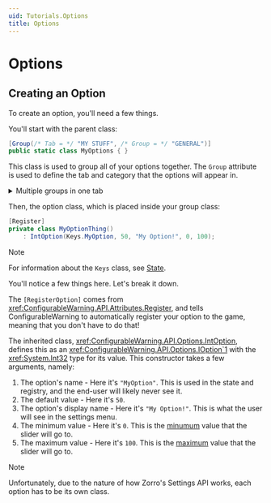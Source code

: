 ```yaml
---
uid: Tutorials.Options
title: Options
---
```


# Options

## Creating an Option

To create an option, you'll need a few things.

You'll start with the parent class:

```csharp
[Group(/* Tab = */ "MY STUFF", /* Group = */ "GENERAL")]
public static class MyOptions { }
```

This class is used to group all of your options together. The `Group` attribute is used to
define the tab and category that the options will appear in.

<details>
<summary>Multiple groups in one tab</summary>

You can also have multiple groups in one tab! This is useful if you have a lot of options.

```csharp
[Tab("MY STUFF")]
public static class MyOptions {
    [Group("GENERAL")]
    public static class General { }

    [Group("ADVANCED")]
    public static class Advanced { }
}
```

</details>

Then, the option class, which is placed inside your group class:

```cs
[Register]
private class MyOptionThing()
    : IntOption(Keys.MyOption, 50, "My Option!", 0, 100);
```

> [!NOTE]
> For information about the `Keys` class, see [State](./state.md).

You'll notice a few things here. Let's break it down.

The `[RegisterOption]` comes from <xref:ConfigurableWarning.API.Attributes.Register>, and
tells ConfigurableWarning to automatically register your option to the game, meaning that
you don't have to do that!

The inherited class, <xref:ConfigurableWarning.API.Options.IntOption>, defines this as an
<xref:ConfigurableWarning.API.Options.IOption`1> with the <xref:System.Int32> type for its
value. This constructor takes a few arguments, namely:

1. The option's name - Here it's `"MyOption"`. This is used in the state and registry, and the
   end-user will likely never see it.
2. The default value - Here it's `50`.
3. The option's display name - Here it's `"My Option!"`. This is what the user will see in the
   settings menu.
4. The minimum value - Here it's `0`. This is the <u>minumum</u> value that the slider will go to.
5. The maximum value - Here it's `100`. This is the <u>maximum</u> value that the slider will go to.

> [!NOTE]
> Unfortunately, due to the nature of how Zorro's Settings API works, each option has
> to be its own class.

